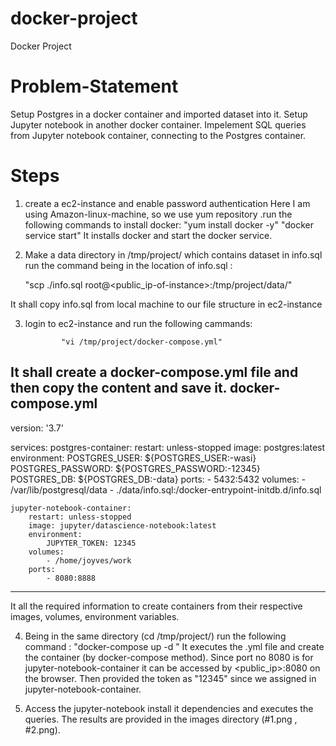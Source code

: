 # docker-project
Docker Project
# Problem-Statement
 Setup Postgres in a docker container and imported  dataset  into it.
 Setup Jupyter notebook in another docker container.
 Impelement SQL queries from Jupyter notebook container, connecting to the Postgres container.
 
 
 # Steps
 
1) create a ec2-instance and enable password authentication
Here  I am using Amazon-linux-machine, so we use yum repository .run the following commands to install docker:
                    "yum install docker -y"
                    "docker service start"
It installs docker and start the docker service.
 

2) Make a data directory in /tmp/project/  which  contains dataset in info.sql
run the command being in the location of info.sql :

    "scp ./info.sql root@<public_ip-of-instance>:/tmp/project/data/"

It shall copy info.sql from local machine to our file structure in ec2-instance




3) login to ec2-instance and run the following cammands:
         
               "vi /tmp/project/docker-compose.yml"


It shall create a docker-compose.yml file and then copy the content and save it.
docker-compose.yml
------------------------------------------------------

version: '3.7'

services:
    postgres-container:
        restart: unless-stopped
        image: postgres:latest
        environment:
            POSTGRES_USER: ${POSTGRES_USER:-wasi}
            POSTGRES_PASSWORD: ${POSTGRES_PASSWORD:-12345}
            POSTGRES_DB: ${POSTGRES_DB:-data}
        ports:
            - 5432:5432
        volumes:
            - /var/lib/postgresql/data
            - ./data/info.sql:/docker-entrypoint-initdb.d/info.sql

    jupyter-notebook-container:
        restart: unless-stopped
        image: jupyter/datascience-notebook:latest
        environment:
            JUPYTER_TOKEN: 12345
        volumes:
            - /home/joyves/work
        ports:
            - 8080:8888


-------------------------------------------------------------
It all the required information to create containers from their respective images, volumes, environment variables.  

4) Being in the same directory (cd /tmp/project/)
run the following command :
  "docker-compose up -d "
It executes the .yml file  and create the container (by docker-compose method). Since port no 8080 is for jupyter-notebook-container it can be accessed by <public_ip>:8080 on the browser. Then provided the token as "12345" since we assigned in jupyter-notebook-container.

5) Access the jupyter-notebook install it dependencies and executes the queries.
The results are provided in the images directory (#1.png , #2.png).
